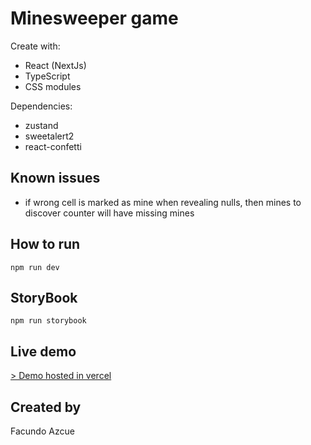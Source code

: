 # Minesweeper game

Create with:

-   React (NextJs)
-   TypeScript
-   CSS modules

Dependencies:

-   zustand
-   sweetalert2
-   react-confetti

## Known issues

-   if wrong cell is marked as mine when revealing nulls, then mines to discover counter will have missing mines

## How to run

```
npm run dev
```

## StoryBook

```
npm run storybook
```

## Live demo

[> Demo hosted in vercel](https://minesweeper.fazcue.vercel.app)

## Created by

Facundo Azcue
